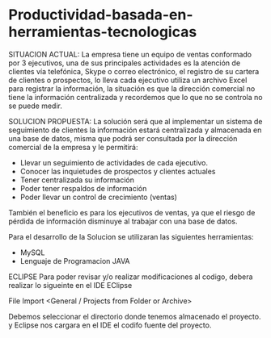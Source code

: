# Productividad-basada-en-herramientas-tecnologicas


SITUACION ACTUAL:
La empresa tiene un equipo de ventas conformado por 3 ejecutivos, una de sus principales actividades es la atención de clientes vía telefónica, Skype o correo electrónico, el registro de su cartera de clientes o prospectos, lo lleva cada ejecutivo utiliza un archivo Excel para registrar la información, la situación es que la dirección comercial no tiene la información centralizada y recordemos que lo que no se controla no se puede medir.

SOLUCION PROPUESTA:
La solución será que al implementar un sistema de seguimiento de clientes la información estará centralizada y almacenada en una base de datos, misma que podrá ser consultada por la dirección comercial de la empresa y le permitirá:

*	Llevar un seguimiento de actividades de cada ejecutivo.
*	Conocer las inquietudes de prospectos y clientes actuales
*	Tener centralizada su información
*	Poder tener respaldos de información 
*	Poder llevar un control de crecimiento (ventas)

También el beneficio es para los ejecutivos de ventas, ya que el riesgo de pérdida de información disminuye al trabajar con una base de datos.


Para el desarrollo de la Solucion se utilizaran las siguientes herramientas:
* MySQL 
* Lenguaje de Programacion JAVA


ECLIPSE
Para poder revisar y/o realizar modificaciones al codigo, debera realizar lo sigueinte en el IDE EClipse

File
Import
<General / Projects from Folder or Archive>

Debemos seleccionar el directorio donde tenemos almacenado el proyecto. y Eclipse nos cargara en el IDE el codifo
fuente del proyecto.




